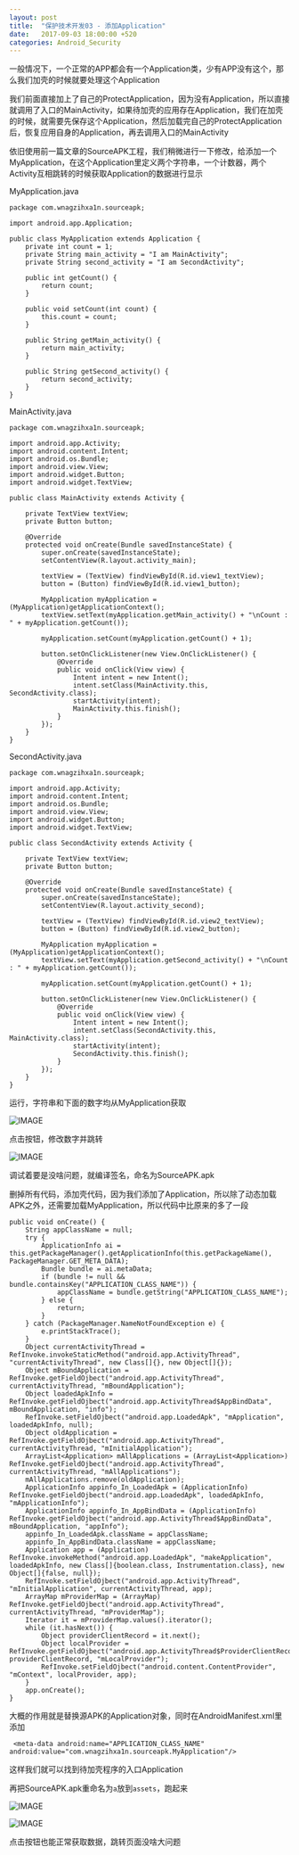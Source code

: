 ```yaml
---
layout: post
title:  "保护技术开发03 - 添加Application"
date:   2017-09-03 18:00:00 +520
categories: Android_Security
---
```


一般情况下，一个正常的APP都会有一个Application类，少有APP没有这个，那么我们加壳的时候就要处理这个Application

我们前面直接加上了自己的ProtectApplication，因为没有Application，所以直接就调用了入口的MainActivity，如果待加壳的应用存在Application，我们在加壳的时候，就需要先保存这个Application，然后加载完自己的ProtectApplication后，恢复应用自身的Application，再去调用入口的MainActivity

依旧使用前一篇文章的SourceAPK工程，我们稍微进行一下修改，给添加一个MyApplication，在这个Application里定义两个字符串，一个计数器，两个Activity互相跳转的时候获取Application的数据进行显示

MyApplication.java
```
package com.wnagzihxa1n.sourceapk;

import android.app.Application;

public class MyApplication extends Application {
    private int count = 1;
    private String main_activity = "I am MainActivity";
    private String second_activity = "I am SecondActivity";

    public int getCount() {
        return count;
    }

    public void setCount(int count) {
        this.count = count;
    }

    public String getMain_activity() {
        return main_activity;
    }

    public String getSecond_activity() {
        return second_activity;
    }
}
```

MainActivity.java
```
package com.wnagzihxa1n.sourceapk;

import android.app.Activity;
import android.content.Intent;
import android.os.Bundle;
import android.view.View;
import android.widget.Button;
import android.widget.TextView;

public class MainActivity extends Activity {

    private TextView textView;
    private Button button;

    @Override
    protected void onCreate(Bundle savedInstanceState) {
        super.onCreate(savedInstanceState);
        setContentView(R.layout.activity_main);

        textView = (TextView) findViewById(R.id.view1_textView);
        button = (Button) findViewById(R.id.view1_button);

        MyApplication myApplication = (MyApplication)getApplicationContext();
        textView.setText(myApplication.getMain_activity() + "\nCount : " + myApplication.getCount());

        myApplication.setCount(myApplication.getCount() + 1);

        button.setOnClickListener(new View.OnClickListener() {
            @Override
            public void onClick(View view) {
                Intent intent = new Intent();
                intent.setClass(MainActivity.this, SecondActivity.class);
                startActivity(intent);
                MainActivity.this.finish();
            }
        });
    }
}
```

SecondActivity.java
```
package com.wnagzihxa1n.sourceapk;

import android.app.Activity;
import android.content.Intent;
import android.os.Bundle;
import android.view.View;
import android.widget.Button;
import android.widget.TextView;

public class SecondActivity extends Activity {

    private TextView textView;
    private Button button;

    @Override
    protected void onCreate(Bundle savedInstanceState) {
        super.onCreate(savedInstanceState);
        setContentView(R.layout.activity_second);

        textView = (TextView) findViewById(R.id.view2_textView);
        button = (Button) findViewById(R.id.view2_button);

        MyApplication myApplication = (MyApplication)getApplicationContext();
        textView.setText(myApplication.getSecond_activity() + "\nCount : " + myApplication.getCount());

        myApplication.setCount(myApplication.getCount() + 1);

        button.setOnClickListener(new View.OnClickListener() {
            @Override
            public void onClick(View view) {
                Intent intent = new Intent();
                intent.setClass(SecondActivity.this, MainActivity.class);
                startActivity(intent);
                SecondActivity.this.finish();
            }
        });
    }
}
```

运行，字符串和下面的数字均从MyApplication获取

![IMAGE](/assets/resources/28D8B97C90CDEACB4F3C9C6C66E07D0E.jpg)

点击按钮，修改数字并跳转

![IMAGE](/assets/resources/35F2639106F8D9011E1381792B676A5A.jpg)

调试着要是没啥问题，就编译签名，命名为SourceAPK.apk

删掉所有代码，添加壳代码，因为我们添加了Application，所以除了动态加载APK之外，还需要加载MyApplication，所以代码中比原来的多了一段
```
public void onCreate() {
    String appClassName = null;
    try {
        ApplicationInfo ai = this.getPackageManager().getApplicationInfo(this.getPackageName(), PackageManager.GET_META_DATA);
        Bundle bundle = ai.metaData;
        if (bundle != null && bundle.containsKey("APPLICATION_CLASS_NAME")) {
            appClassName = bundle.getString("APPLICATION_CLASS_NAME");
        } else {
            return;
        }
    } catch (PackageManager.NameNotFoundException e) {
        e.printStackTrace();
    }
    Object currentActivityThread = RefInvoke.invokeStaticMethod("android.app.ActivityThread", "currentActivityThread", new Class[]{}, new Object[]{});
    Object mBoundApplication = RefInvoke.getFieldOjbect("android.app.ActivityThread", currentActivityThread, "mBoundApplication");
    Object loadedApkInfo = RefInvoke.getFieldOjbect("android.app.ActivityThread$AppBindData", mBoundApplication, "info");
    RefInvoke.setFieldOjbect("android.app.LoadedApk", "mApplication", loadedApkInfo, null);
    Object oldApplication = RefInvoke.getFieldOjbect("android.app.ActivityThread", currentActivityThread, "mInitialApplication");
    ArrayList<Application> mAllApplications = (ArrayList<Application>) RefInvoke.getFieldOjbect("android.app.ActivityThread", currentActivityThread, "mAllApplications");
    mAllApplications.remove(oldApplication);
    ApplicationInfo appinfo_In_LoadedApk = (ApplicationInfo) RefInvoke.getFieldOjbect("android.app.LoadedApk", loadedApkInfo, "mApplicationInfo");
    ApplicationInfo appinfo_In_AppBindData = (ApplicationInfo) RefInvoke.getFieldOjbect("android.app.ActivityThread$AppBindData", mBoundApplication, "appInfo");
    appinfo_In_LoadedApk.className = appClassName;
    appinfo_In_AppBindData.className = appClassName;
    Application app = (Application) RefInvoke.invokeMethod("android.app.LoadedApk", "makeApplication", loadedApkInfo, new Class[]{boolean.class, Instrumentation.class}, new Object[]{false, null});
    RefInvoke.setFieldOjbect("android.app.ActivityThread", "mInitialApplication", currentActivityThread, app);
    ArrayMap mProviderMap = (ArrayMap) RefInvoke.getFieldOjbect("android.app.ActivityThread", currentActivityThread, "mProviderMap");
    Iterator it = mProviderMap.values().iterator();
    while (it.hasNext()) {
        Object providerClientRecord = it.next();
        Object localProvider = RefInvoke.getFieldOjbect("android.app.ActivityThread$ProviderClientRecord", providerClientRecord, "mLocalProvider");
        RefInvoke.setFieldOjbect("android.content.ContentProvider", "mContext", localProvider, app);
    }
    app.onCreate();
}
```

大概的作用就是替换源APK的Application对象，同时在AndroidManifest.xml里添加
```
 <meta-data android:name="APPLICATION_CLASS_NAME" android:value="com.wnagzihxa1n.sourceapk.MyApplication"/>
 ```
 
这样我们就可以找到待加壳程序的入口Application

再把SourceAPK.apk重命名为`a`放到`assets`，跑起来

![IMAGE](/assets/resources/0DF15BB6FDECA6FD0793EF853F2F2EF9.jpg)

![IMAGE](/assets/resources/305D778C544BE669A1C3FBBBFCBB511A.jpg)

点击按钮也能正常获取数据，跳转页面没啥大问题